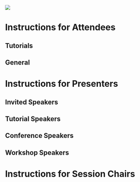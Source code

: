 [![](https://www.discotec.org/2020/discotec2020-banner.jpeg)](https://www.discotec.org/2020/)

# Instructions for Attendees

## Tutorials

## General







# Instructions for Presenters



## Invited Speakers


## Tutorial Speakers


## Conference Speakers


## Workshop Speakers



# Instructions for Session Chairs



